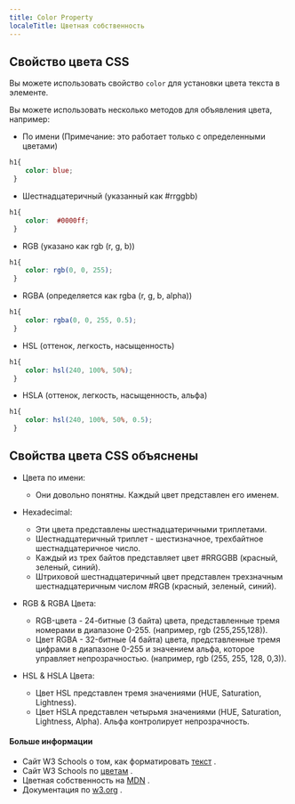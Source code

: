 ```yaml
---
title: Color Property
localeTitle: Цветная собственность
---
```

## Свойство цвета CSS

Вы можете использовать свойство `color` для установки цвета текста в элементе.

Вы можете использовать несколько методов для объявления цвета, например:

*   По имени (Примечание: это работает только с определенными цветами)

```css
h1{ 
    color: blue; 
 } 
```

*   Шестнадцатеричный (указанный как #rrggbb)

```css
h1{ 
    color:  #0000ff; 
 } 
```

*   RGB (указано как rgb (r, g, b))

```css
h1{ 
    color: rgb(0, 0, 255); 
 } 
```

*   RGBA (определяется как rgba (r, g, b, alpha))

```css
h1{ 
    color: rgba(0, 0, 255, 0.5); 
 } 
```

*   HSL (оттенок, легкость, насыщенность)

```css
h1{ 
    color: hsl(240, 100%, 50%); 
 } 
```

*   HSLA (оттенок, легкость, насыщенность, альфа)

```css
h1{ 
    color: hsl(240, 100%, 50%, 0.5); 
 } 
```

## Свойства цвета CSS объяснены

*   Цвета по имени:
    
    *   Они довольно понятны. Каждый цвет представлен его именем.
*   Hexadecimal:
    
    *   Эти цвета представлены шестнадцатеричными триплетами.
    *   Шестнадцатеричный триплет - шестизначное, трехбайтное шестнадцатеричное число.
    *   Каждый из трех байтов представляет цвет #RRGGBB (красный, зеленый, синий).
    *   Штриховой шестнадцатеричный цвет представлен трехзначным шестнадцатеричным числом #RGB (красный, зеленый, синий).
*   RGB & RGBA Цвета:
    
    *   RGB-цвета - 24-битные (3 байта) цвета, представленные тремя номерами в диапазоне 0-255. (например, rgb (255,255,128)).
    *   Цвет RGBA - 32-битные (4 байта) цвета, представленные тремя цифрами в диапазоне 0-255 и значением альфа, которое управляет непрозрачностью. (например, rgb (255, 255, 128, 0,3)).
*   HSL & HSLA Цвета:
    
    *   Цвет HSL представлен тремя значениями (HUE, Saturation, Lightness).
    *   Цвет HSLA представлен четырьмя значениями (HUE, Saturation, Lightness, Alpha). Альфа контролирует непрозрачность.

#### Больше информации

*   Сайт W3 Schools о том, как форматировать [текст](https://www.w3schools.com/css/css_text.asp) .
*   Сайт W3 Schools по [цветам](https://www.w3schools.com/colors/default.asp) .
*   Цветная собственность на [MDN](https://developer.mozilla.org/en-US/docs/Web/CSS/color) .
*   Документация по [w3.org](https://www.w3.org/wiki/CSS/Properties/color) .